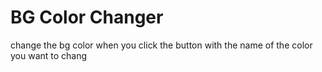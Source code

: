 # BG Color  Changer

change the bg color when you click the button with the name of the color you want to chang